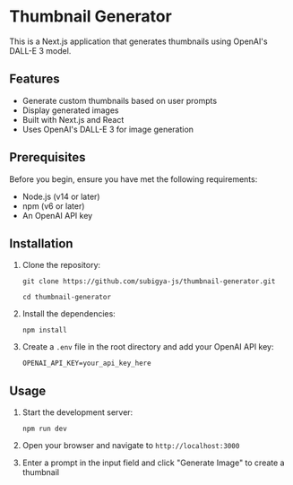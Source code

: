 # Thumbnail Generator

This is a Next.js application that generates thumbnails using OpenAI's DALL-E 3 model.

## Features

- Generate custom thumbnails based on user prompts
- Display generated images
- Built with Next.js and React
- Uses OpenAI's DALL-E 3 for image generation

## Prerequisites

Before you begin, ensure you have met the following requirements:

- Node.js (v14 or later)
- npm (v6 or later)
- An OpenAI API key

## Installation

1. Clone the repository:
   ```
   git clone https://github.com/subigya-js/thumbnail-generator.git
   ```

   ```
   cd thumbnail-generator
   ```

2. Install the dependencies:
   ```
   npm install
   ```

3. Create a `.env` file in the root directory and add your OpenAI API key:
   ```
   OPENAI_API_KEY=your_api_key_here
   ```

## Usage

1. Start the development server:
   ```
   npm run dev
   ```

2. Open your browser and navigate to `http://localhost:3000`

3. Enter a prompt in the input field and click "Generate Image" to create a thumbnail
